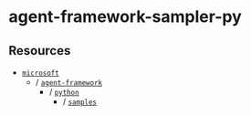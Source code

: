 # agent-framework-sampler-py

## Resources

- [`microsoft`](https://github.com/microsoft)
  - / [`agent-framework`](https://github.com/microsoft/agent-framework)
    - / [`python`](https://github.com/microsoft/agent-framework/tree/python-1.0.0b251007/python)
      - / [`samples`](https://github.com/microsoft/agent-framework/tree/python-1.0.0b251007/python/samples)
